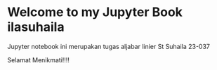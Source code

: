 # Welcome to my Jupyter Book ilasuhaila

Jupyter notebook ini merupakan tugas aljabar linier St Suhaila 23-037

Selamat Menikmati!!!!

```{tableofcontents}
```
